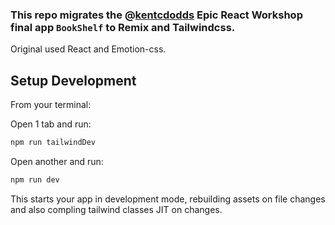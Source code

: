 ### This repo migrates the @[kentcdodds](https://github.com/kentcdodds) Epic React Workshop final app `BookShelf` to Remix and Tailwindcss.
Original used React and Emotion-css.

## Setup Development

From your terminal:

Open 1 tab and run:

```sh
npm run tailwindDev
```

Open another and run:

```sh
npm run dev
```

This starts your app in development mode, rebuilding assets on file changes and also compling tailwind classes JIT on changes.